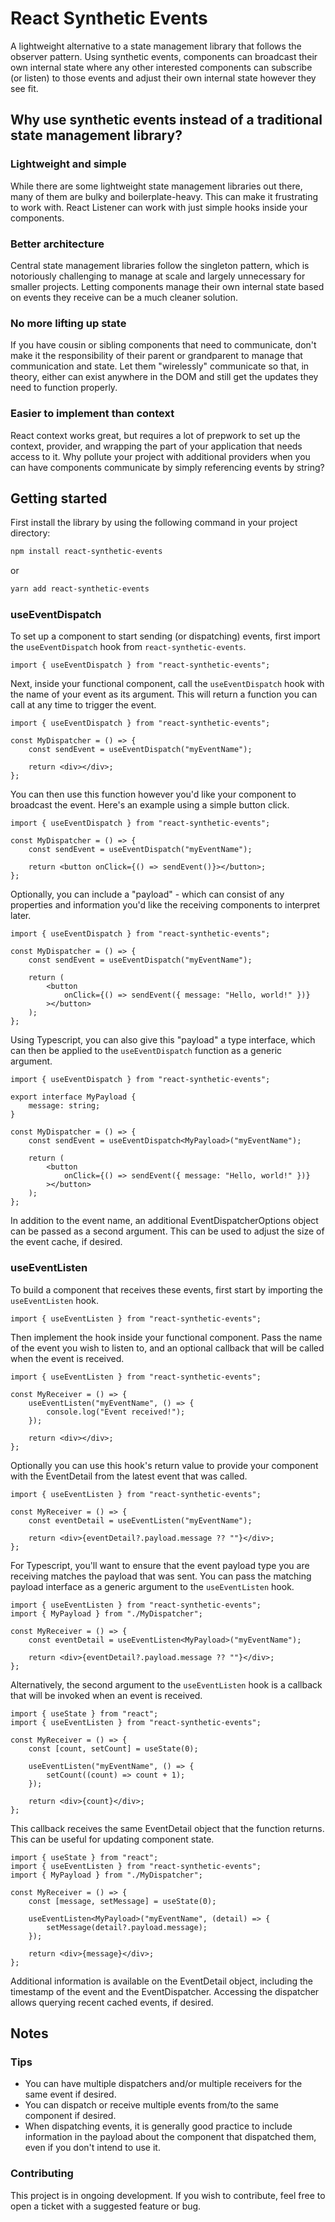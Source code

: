 # React Synthetic Events

A lightweight alternative to a state management library that follows the observer pattern. Using synthetic events, components can broadcast their own internal state where any other interested components can subscribe (or listen) to those events and adjust their own internal state however they see fit.

## Why use synthetic events instead of a traditional state management library?

### Lightweight and simple

While there are some lightweight state management libraries out there, many of them are bulky and boilerplate-heavy. This can make it frustrating to work with. React Listener can work with just simple hooks inside your components.

### Better architecture

Central state management libraries follow the singleton pattern, which is notoriously challenging to manage at scale and largely unnecessary for smaller projects. Letting components manage their own internal state based on events they receive can be a much cleaner solution.

### No more lifting up state

If you have cousin or sibling components that need to communicate, don't make it the responsibility of their parent or grandparent to manage that communication and state. Let them "wirelessly" communicate so that, in theory, either can exist anywhere in the DOM and still get the updates they need to function properly.

### Easier to implement than context

React context works great, but requires a lot of prepwork to set up the context, provider, and wrapping the part of your application that needs access to it. Why pollute your project with additional providers when you can have components communicate by simply referencing events by string?

## Getting started

First install the library by using the following command in your project directory:

```sh
npm install react-synthetic-events
```

or

```sh
yarn add react-synthetic-events
```

### useEventDispatch

To set up a component to start sending (or dispatching) events, first import the `useEventDispatch` hook from `react-synthetic-events`.

```tsx
import { useEventDispatch } from "react-synthetic-events";
```

Next, inside your functional component, call the `useEventDispatch` hook with the name of your event as its argument. This will return a function you can call at any time to trigger the event.

```tsx
import { useEventDispatch } from "react-synthetic-events";

const MyDispatcher = () => {
	const sendEvent = useEventDispatch("myEventName");

	return <div></div>;
};
```

You can then use this function however you'd like your component to broadcast the event. Here's an example using a simple button click.

```tsx
import { useEventDispatch } from "react-synthetic-events";

const MyDispatcher = () => {
	const sendEvent = useEventDispatch("myEventName");

	return <button onClick={() => sendEvent()}></button>;
};
```

Optionally, you can include a "payload" - which can consist of any properties and information you'd like the receiving components to interpret later.

```tsx
import { useEventDispatch } from "react-synthetic-events";

const MyDispatcher = () => {
	const sendEvent = useEventDispatch("myEventName");

	return (
		<button
			onClick={() => sendEvent({ message: "Hello, world!" })}
		></button>
	);
};
```

Using Typescript, you can also give this "payload" a type interface, which can then be applied to the `useEventDispatch` function as a generic argument.

```tsx
import { useEventDispatch } from "react-synthetic-events";

export interface MyPayload {
	message: string;
}

const MyDispatcher = () => {
	const sendEvent = useEventDispatch<MyPayload>("myEventName");

	return (
		<button
			onClick={() => sendEvent({ message: "Hello, world!" })}
		></button>
	);
};
```

In addition to the event name, an additional EventDispatcherOptions object can be passed as a second argument. This can be used to adjust the size of the event cache, if desired.

### useEventListen

To build a component that receives these events, first start by importing the `useEventListen` hook.

```tsx
import { useEventListen } from "react-synthetic-events";
```

Then implement the hook inside your functional component. Pass the name of the event you wish to listen to, and an optional callback that will be called when the event is received.

```tsx
import { useEventListen } from "react-synthetic-events";

const MyReceiver = () => {
	useEventListen("myEventName", () => {
		console.log("Event received!");
	});

	return <div></div>;
};
```

Optionally you can use this hook's return value to provide your component with the EventDetail from the latest event that was called.

```tsx
import { useEventListen } from "react-synthetic-events";

const MyReceiver = () => {
	const eventDetail = useEventListen("myEventName");

	return <div>{eventDetail?.payload.message ?? ""}</div>;
};
```

For Typescript, you'll want to ensure that the event payload type you are receiving matches the payload that was sent. You can pass the matching payload interface as a generic argument to the `useEventListen` hook.

```tsx
import { useEventListen } from "react-synthetic-events";
import { MyPayload } from "./MyDispatcher";

const MyReceiver = () => {
	const eventDetail = useEventListen<MyPayload>("myEventName");

	return <div>{eventDetail?.payload.message ?? ""}</div>;
};
```

Alternatively, the second argument to the `useEventListen` hook is a callback that will be invoked when an event is received.

```tsx
import { useState } from "react";
import { useEventListen } from "react-synthetic-events";

const MyReceiver = () => {
	const [count, setCount] = useState(0);

	useEventListen("myEventName", () => {
		setCount((count) => count + 1);
	});

	return <div>{count}</div>;
};
```

This callback receives the same EventDetail object that the function returns. This can be useful for updating component state.

```tsx
import { useState } from "react";
import { useEventListen } from "react-synthetic-events";
import { MyPayload } from "./MyDispatcher";

const MyReceiver = () => {
	const [message, setMessage] = useState(0);

	useEventListen<MyPayload>("myEventName", (detail) => {
		setMessage(detail?.payload.message);
	});

	return <div>{message}</div>;
};
```

Additional information is available on the EventDetail object, including the timestamp of the event and the EventDispatcher. Accessing the dispatcher allows querying recent cached events, if desired.

## Notes

### Tips

-   You can have multiple dispatchers and/or multiple receivers for the same event if desired.
-   You can dispatch or receive multiple events from/to the same component if desired.
-   When dispatching events, it is generally good practice to include information in the payload about the component that dispatched them, even if you don't intend to use it.

### Contributing

This project is in ongoing development. If you wish to contribute, feel free to open a ticket with a suggested feature or bug.
